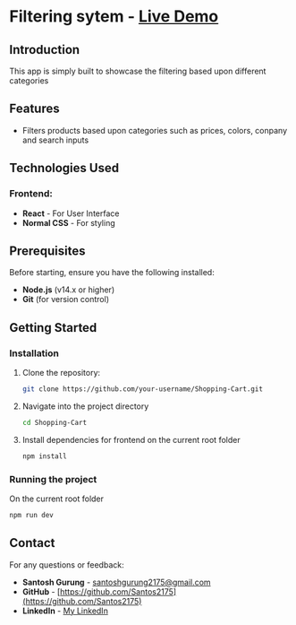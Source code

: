 # Filtering sytem - [Live Demo](https://filtering-system-omega.vercel.app/)

## Introduction
This app is simply built to showcase the filtering based upon different categories

## Features
- Filters products based upon categories such as prices, colors, conpany and search inputs

## Technologies Used
### Frontend:
- **React** - For User Interface
- **Normal CSS** - For styling

## Prerequisites

Before starting, ensure you have the following installed:
- **Node.js** (v14.x or higher)
- **Git** (for version control)

## Getting Started
### Installation
1. Clone the repository:
   ```bash
   git clone https://github.com/your-username/Shopping-Cart.git

2. Navigate into the project directory
   ```bash
   cd Shopping-Cart

3. Install dependencies for frontend
   on the current root folder
   ```bash
   npm install

### Running the project
On the current root folder
```bash
npm run dev
```

## Contact

For any questions or feedback:
- **Santosh Gurung** - [santoshgurung2175@gmail.com](mailto:santoshgurung2175@gmail.com)
- **GitHub** - [https://github.com/Santos2175](https://github.com/Santos2175)
- **LinkedIn** - [My LinkedIn](https://linkedin.com/in/santosh-gurung2175)
 
